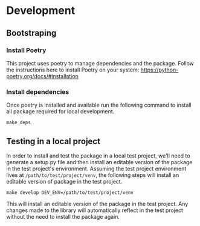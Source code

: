 # Development

## Bootstraping

### Install Poetry

This project uses poetry to manage dependencies and the package. Follow the
instructions here to install Poetry on your system:
https://python-poetry.org/docs/#installation

### Install dependencies

Once poetry is installed and available run the following command to install all
package required for local development.

```
make deps
```

## Testing in a local project

In order to install and test the package in a local test project, we'll need to
generate a setup.py file and then install an editable version of the package in
the test project's environment. Assuming the test project environment lives at
`/path/to/test/project/venv`, the following steps will install an editable
version of package in the test project.

```
make develop DEV_ENV=/path/to/test/project/venv
```

This will install an editable version of the package in the test project. Any
changes made to the library will automatically reflect in the test project
without the need to install the package again.
